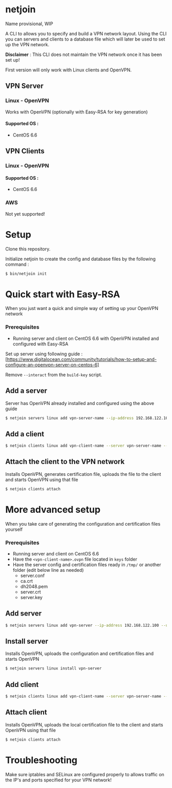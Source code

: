 # netjoin
Name provisional, WIP

A CLI to allows you to specify and build a VPN network layout. Using the CLI you can servers and clients to a database file which will later be used to set up the VPN network.

**Disclaimer** : This CLI does not maintain the VPN network once it has been set up!

First version will only work with Linux clients and OpenVPN.

## VPN Server

### Linux - OpenVPN

Works with OpenVPN (optionally with Easy-RSA for key generation)

#### Supported OS :

* CentOS 6.6

## VPN Clients

### Linux - OpenVPN

#### Supported OS :

* CentOS 6.6

### AWS

Not yet supported!

# Setup

Clone this repository.

Initialize netjoin to create the config and database files by the following command :

```bash
$ bin/netjoin init
```

# Quick start with Easy-RSA

When you just want a quick and simple way of setting up your OpenVPN network

### Prerequisites

* Running server and client on CentOS 6.6 with OpenVPN installed and configured with Easy-RSA

Set up server using following guide : [https://www.digitalocean.com/community/tutorials/how-to-setup-and-configure-an-openvpn-server-on-centos-6]

Remove  ``--interact`` from the ``build-key`` script.

## Add a server

Server has OpenVPN already installed and configured using the above guide

```bash
$ netjoin servers linux add vpn-server-name --ip-address 192.168.122.100 --username root --password root
```

## Add a client

```bash
$ netjoin clients linux add vpn-client-name --server vpn-server-name --ip-address 192.168.122.165 --username root --password root
```

## Attach the client to the VPN network

Installs OpenVPN, generates certification file, uploads the file to the client and starts OpenVPN using that file

```bash
$ netjoin clients attach
```

# More advanced setup

When you take care of generating the configuration and certification files yourself

### Prerequisites

* Running server and client on CentOS 6.6
* Have the `<vpn-client-name>.ovpn` file located in `keys` folder
* Have the server config and certification files ready in `/tmp/` or another folder (edit below line as needed)
  * server.conf
  * ca.crt
  * dh2048.pem
  * server.crt
  * server.key

## Add server

```bash
$ netjoin servers linux add vpn-server --ip-address 192.168.122.100 --username root --password root --file-conf /tmp/server.conf --file-ca-crt /tmp/ca.crt --file-pem /tmp/server.pem --file-crt /tmp/server.crt --file-key /tmp/server.key
```

## Install server

Installs OpenVPN, uploads the configuration and certification files and starts OpenVPN

```bash
$ netjoin servers linux install vpn-server
```

## Add client

```bash
$ netjoin clients linux add vpn-client-name --server vpn-server-name --ip-address 192.168.122.165 --username root --password root --generate-key true
```

## Attach client

Installs OpenVPN, uploads the local certification file  to the client and starts OpenVPN using that file

```bash
$ netjoin clients attach
```

# Troubleshooting

Make sure iptables and SELinux are configured properly to allows traffic on the IP's and ports specified for your VPN network!
